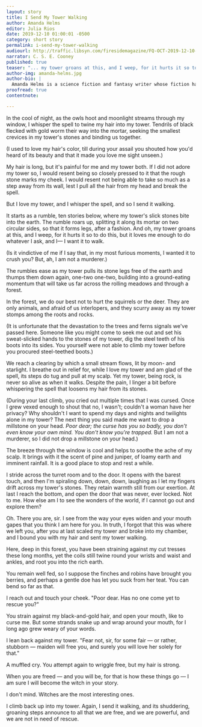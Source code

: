 ```yaml
---
layout: story
title: I Send My Tower Walking
author: Amanda Helms
editor: Julia Rios
date: 2019-12-10 01:00:01 -0500
category: short story
permalink: i-send-my-tower-walking
audiourl: http://traffic.libsyn.com/firesidemagazine/FQ-OCT-2019-12-10-I_Send_My_Tower_Walking.mp3
narrator: C. S. E. Cooney
published: true
teaser: "... my tower groans at this, and I weep, for it hurts it so to do this, but it loves me enough to do whatever I ask ..."
author-img: amanda-helms.jpg
author-bio: |
  Amanda Helms is a science fiction and fantasy writer whose fiction has appeared in or is forthcoming from _The Cackle of Cthulhu_ (Baen, 2018), _Daily Science Fiction_, _Future Science Fiction Digest_, and elsewhere. Amanda blogs infrequently at [amandahelms.com](http://www.amandahelms.com) and tweets with a smidgen more frequency as [@amandaghelms](https://www.twitter.com/amandaghelms). She and her husband live in Colorado with their increasingly lazy Boxer mix.  
proofread: true
contentnote:

---
```


In the cool of night, as the owls hoot and moonlight streams through my window, I whisper the spell to twine my hair into my tower. Tendrils of black flecked with gold worm their way into the mortar, seeking the smallest crevices in my tower's stones and binding us together.

(I used to love my hair's color, till during your assail you shouted how you'd heard of its beauty and that it made you love me sight unseen.)

My hair is long, but it's painful for me and my tower both. If I did not adore my tower so, I would resent being so closely pressed to it that the rough stone marks my cheek. I would resent not being able to take so much as a step away from its wall, lest I pull all the hair from my head and break the spell.

But I love my tower, and I whisper the spell, and so I send it walking.

It starts as a rumble, ten stories below, where my tower's slick stones bite into the earth. The rumble roars up, splitting it along its mortar on two circular sides, so that it forms legs, after a fashion. And oh, my tower groans at this, and I weep, for it hurts it so to do this, but it loves me enough to do whatever I ask, and I— I want it to walk.

(Is it vindictive of me if I say that, in my most furious moments, I wanted it to crush you? But, ah, I am not a murderer.)

The rumbles ease as my tower pulls its stone legs free of the earth and thumps them down again, one-two one-two, building into a ground-eating momentum that will take us far across the rolling meadows and through a forest.

In the forest, we do our best not to hurt the squirrels or the deer. They are only animals, and afraid of us interlopers, and they scurry away as my tower stomps among the roots and rocks.

(It is unfortunate that the devastation to the trees and ferns signals we've passed here. Someone like you might come to seek me out and set his sweat-slicked hands to the stones of my tower, dig the steel teeth of his boots into its sides. You yourself were not able to climb my tower before you procured steel-teethed boots.)

We reach a clearing by which a small stream flows, lit by moon- and starlight. I breathe out in relief for, while I love my tower and am glad of the spell, its steps do tug and pull at my scalp. Yet my tower, being rock, is never so alive as when it walks. Despite the pain, I linger a bit before whispering the spell that loosens my hair from its stones.

(During your last climb, you cried out multiple times that I was cursed. Once I grew vexed enough to shout that no, I wasn't; couldn't a woman have her privacy? Why shouldn't I want to spend my days and nights and twilights alone in my tower? The next thing you said made me want to drop a millstone on your head. _Poor dear; the curse has you so badly, you don't even know your own mind. You don't know you're trapped._ But I am not a murderer, so I did not drop a millstone on your head.)

The breeze through the window is cool and helps to soothe the ache of my scalp. It brings with it the scent of pine and juniper, of loamy earth and imminent rainfall. It is a good place to stop and rest a while.

I stride across the turret room and to the door. It opens with the barest touch, and then I'm spiraling down, down, down, laughing as I let my fingers drift across my tower's stones. They retain warmth still from our exertion. At last I reach the bottom, and open the door that was never, ever locked. Not to me. How else am I to see the wonders of the world, if I cannot go out and explore them?

Oh. There you are, sir. I see from the way your eyes widen and your mouth gapes that you think I am here for you. In truth, I forgot that this was where we left you, after you at last scaled my tower and broke into my chamber, and I bound you with my hair and sent my tower walking.

Here, deep in this forest, you have been straining against my cut tresses these long months, yet the coils still twine round your wrists and waist and ankles, and root you into the rich earth.

You remain well fed, so I suppose the finches and robins have brought you berries, and perhaps a gentle doe has let you suck from her teat. You can bend so far as that.

I reach out and touch your cheek. "Poor dear. Has no one come yet to rescue you?"

You strain against my black-and-gold hair, and open your mouth, like to curse me. But some strands snake up and wrap around your mouth, for I long ago grew weary of your words.

I lean back against my tower. "Fear not, sir, for some fair — or rather, stubborn — maiden will free you, and surely you will love her solely for that."

A muffled cry. You attempt again to wriggle free, but my hair is strong.

When you are freed — and you will be, for that is how these things go — I am sure I will become the witch in your story.

I don't mind. Witches are the most interesting ones.

I climb back up into my tower. Again, I send it walking, and its shuddering, groaning steps announce to all that we are free, and we are powerful, and we are not in need of rescue.
